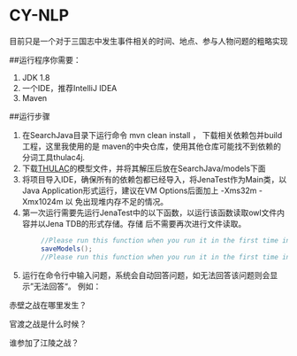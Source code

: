 # CY-NLP
目前只是一个对于三国志中发生事件相关的时间、地点、参与人物问题的粗略实现

##运行程序你需要：
1. JDK 1.8
2. 一个IDE，推荐IntelliJ IDEA
3. Maven

##运行步骤
1. 在SearchJava目录下运行命令 mvn clean install ， 下载相关依赖包并build工程，这里我使用的是
maven的中央仓库，使用其他仓库可能找不到依赖的分词工具thulac4j.
2. 下载[THULAC](http://thulac.thunlp.org/)的模型文件，并将其解压后放在SearchJava/models下面
3. 将项目导入IDE，确保所有的依赖包都已经导入，将JenaTest作为Main类，以Java Application形式运行，建议在VM Options后面加上 -Xms32m -Xmx1024m 以
免出现堆内存不足的情况。
4. 第一次运行需要先运行JenaTest中的以下函数，以运行该函数读取owl文件内容并以Jena TDB的形式存储。存储
后不需要再次进行文件读取。

```java
        //Please run this function when you run it in the first time in you local environment
        saveModels();
        //Please run this function when you run it in the first time in you local environment
```
5. 运行在命令行中输入问题，系统会自动回答问题，如无法回答该问题则会显示”无法回答“。
例如：

赤壁之战在哪里发生？

官渡之战是什么时候？

谁参加了江陵之战？
